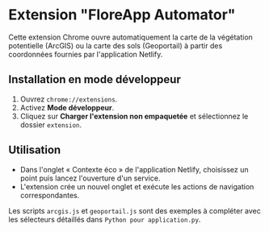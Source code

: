 # Extension "FloreApp Automator"

Cette extension Chrome ouvre automatiquement la carte de la végétation potentielle (ArcGIS) ou la carte des sols (Geoportail) à partir des coordonnées fournies par l'application Netlify.

## Installation en mode développeur

1. Ouvrez `chrome://extensions`.
2. Activez **Mode développeur**.
3. Cliquez sur **Charger l'extension non empaquetée** et sélectionnez le dossier `extension`.

## Utilisation

- Dans l'onglet « Contexte éco » de l'application Netlify, choisissez un point puis lancez l'ouverture d'un service.
- L'extension crée un nouvel onglet et exécute les actions de navigation correspondantes.

Les scripts `arcgis.js` et `geoportail.js` sont des exemples à compléter avec les sélecteurs détaillés dans `Python pour application.py`.
